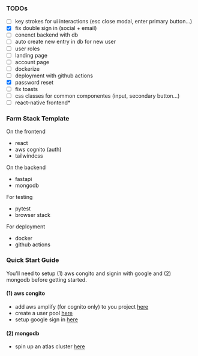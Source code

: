 ### TODOs
- [ ] key strokes for ui interactions (esc close modal, enter primary button...)
- [x] fix double sign in (social + email)
- [ ] conenct backend with db
- [ ] auto create new entry in db for new user
- [ ] user roles
- [ ] landing page 
- [ ] account page
- [ ] dockerize
- [ ] deployment with github actions
- [x] password reset
- [ ] fix toasts
- [ ] css classes for common componentes (input, secondary button...)
- [ ] react-native frontend*

### Farm Stack Template

On the frontend
- react
- aws cognito (auth)
- tailwindcss

On the backend
- fastapi
- mongodb

For testing
- pytest
- browser stack

For deployment
- docker
- github actions



### Quick Start Guide
You'll need to setup (1) aws congito and signin with google and (2) mongodb before getting started. 

#### (1) aws congito 
- add aws amplify (for cognito only) to you project [here](https://docs.amplify.aws/start/getting-started/installation/q/integration/react/)
- create a user pool [here](https://docs.aws.amazon.com/cognito/latest/developerguide/tutorial-create-user-pool.html)
- setup google sign in [here](https://docs.amplify.aws/lib/auth/social/q/platform/js/#setup-frontend)

#### (2) mongodb
- spin up an atlas cluster [here](https://www.mongodb.com/docs/atlas/getting-started/)

